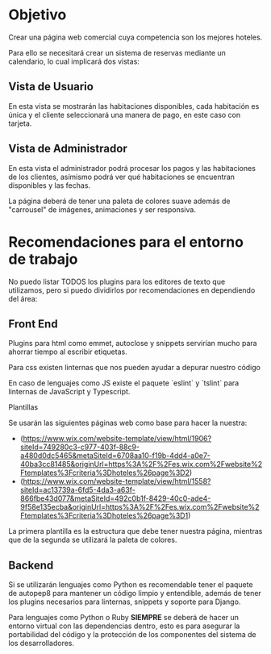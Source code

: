 # Objetivo

Crear una página web comercial cuya competencia son los mejores hoteles.

Para ello se necesitará crear un sistema de reservas mediante un
calendario, lo cual implicará dos vistas:

## Vista de Usuario

En esta vista se mostrarán las habitaciones disponibles, cada habitación
es única y el cliente seleccionará una manera de pago, en este caso con
tarjeta.

## Vista de Administrador

En esta vista el administrador podrá procesar los pagos y las
habitaciones de los clientes, asímismo podrá ver qué habitaciones se
encuentran disponibles y las fechas.

La página deberá de tener una paleta de colores suave además de
"carrousel" de imágenes, animaciones y ser responsiva.

# Recomendaciones para el entorno de trabajo

No puedo listar TODOS los plugins para los editores de texto que
utilizamos, pero si puedo dividirlos por recomendaciones en dependiendo
del área:

## Front End

Plugins para html como emmet, autoclose y snippets servirían mucho para
ahorrar tiempo al escribir etiquetas.

Para css existen linternas que nos pueden ayudar a depurar nuestro
código

En caso de lenguajes como JS existe el paquete \`eslint\` y \`tslint\`
para linternas de JavaScript y Typescript.

Plantillas

Se usarán las siguientes páginas web como base para hacer la nuestra:

  - (<https://www.wix.com/website-template/view/html/1906?siteId=749280c3-c977-403f-88c9-a480d0dc5465&metaSiteId=6708aa10-f19b-4dd4-a0e7-40ba3cc81485&originUrl=https%3A%2F%2Fes.wix.com%2Fwebsite%2Ftemplates%3Fcriteria%3Dhoteles%26page%3D2>)
  - (<https://www.wix.com/website-template/view/html/1558?siteId=ac13739a-6fd5-4da3-a63f-866fbe43d077&metaSiteId=492c0b1f-8429-40c0-ade4-9f58e135ecba&originUrl=https%3A%2F%2Fes.wix.com%2Fwebsite%2Ftemplates%3Fcriteria%3Dhoteles%26page%3D1>)

La primera plantilla es la estructura que debe tener nuestra página,
mientras que de la segunda se utilizará la paleta de colores.

## Backend

Si se utilizarán lenguajes como Python es recomendable tener el paquete
de autopep8 para mantener un código limpio y entendible, además de tener
los plugins necesarios para linternas, snippets y soporte para Django.

Para lenguajes como Python o Ruby **SIEMPRE** se deberá de hacer un
entorno virtual con las dependencias dentro, esto es para asegurar la
portabilidad del código y la protección de los componentes del sistema
de los desarrolladores.

